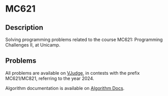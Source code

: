 # MC621

## Description
Solving programming problems related to the course MC621: Programming Challenges II, at Unicamp.

## Problems
All problems are available on [VJudge](https://vjudge.net/contest), in contests with the prefix MC621/MC821, referring to the year 2024.

Algorithm documentation is available on [Algorithm Docs](https://drive.google.com/drive/folders/1fDMn5jzJJ528OmtZRLxwD3MdFMovMhDT?usp=sharing).
